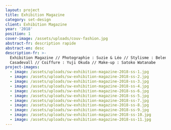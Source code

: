 ```yaml
---
layout: project
title: Exhibition Magazine
category: set-design
client: Exhibition Magazine
year: '2018'
position: 1
cover-image: /assets/uploads/couv-fashion.jpg
abstract-fr: description rapide
abstract-en: desc
description-fr: >-
  Exhibition Magazine // Photographie : Suzie & Léo // Stylisme : Belen
  Casadevall // Coiffure : Yuji Okuda // Make-up : Satoko Watanabe
project-images:
  - image: /assets/uploads/sw-exhibition-magazine-2018-ss-1.jpg
  - image: /assets/uploads/sw-exhibition-magazine-2018-ss-2.jpg
  - image: /assets/uploads/sw-exhibition-magazine-2018-ss-3.jpg
  - image: /assets/uploads/sw-exhibition-magazine-2018-ss-4.jpg
  - image: /assets/uploads/sw-exhibition-magazine-2018-ss-6.jpg
  - image: /assets/uploads/sw-exhibition-magazine-2018-ss-5.jpg
  - image: /assets/uploads/sw-exhibition-magazine-2018-ss-7.jpg
  - image: /assets/uploads/sw-exhibition-magazine-2018-ss-8.jpg
  - image: /assets/uploads/sw-exhibition-magazine-2018-ss-9.jpg
  - image: /assets/uploads/sw-exhibition-magazine-2018-ss-10.jpg
  - image: /assets/uploads/sw-exhibition-magazine-2018-ss-11.jpg
---
```



